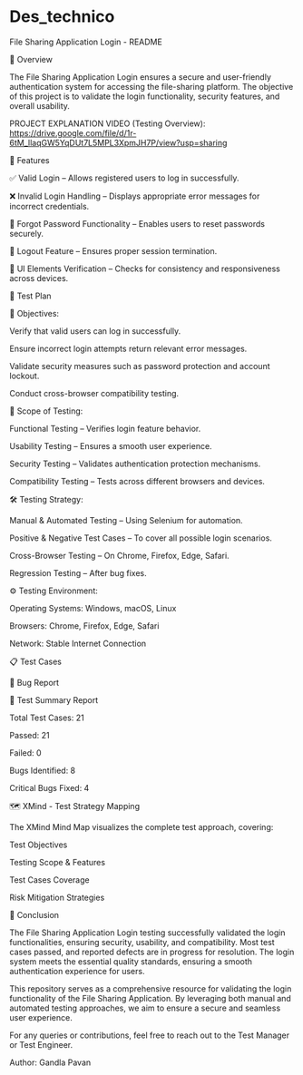 # Des_technico 
File Sharing Application Login - README

📌 Overview

The File Sharing Application Login ensures a secure and user-friendly authentication system for accessing the file-sharing platform. The objective of this project is to validate the login functionality, security features, and overall usability.

PROJECT EXPLANATION VIDEO (Testing Overview): https://drive.google.com/file/d/1r-6tM_llaqGW5YqDUt7L5MPL3XpmJH7P/view?usp=sharing

🚀 Features

✅ Valid Login – Allows registered users to log in successfully.

❌ Invalid Login Handling – Displays appropriate error messages for incorrect credentials.

🔐 Forgot Password Functionality – Enables users to reset passwords securely.

🔄 Logout Feature – Ensures proper session termination.

🎨 UI Elements Verification – Checks for consistency and responsiveness across devices.

📝 Test Plan

🎯 Objectives:

Verify that valid users can log in successfully.

Ensure incorrect login attempts return relevant error messages.

Validate security measures such as password protection and account lockout.

Conduct cross-browser compatibility testing.

📌 Scope of Testing:

Functional Testing – Verifies login feature behavior.

Usability Testing – Ensures a smooth user experience.

Security Testing – Validates authentication protection mechanisms.

Compatibility Testing – Tests across different browsers and devices.

🛠 Testing Strategy:

Manual & Automated Testing – Using Selenium for automation.

Positive & Negative Test Cases – To cover all possible login scenarios.

Cross-Browser Testing – On Chrome, Firefox, Edge, Safari.

Regression Testing – After bug fixes.

⚙️ Testing Environment:

Operating Systems: Windows, macOS, Linux

Browsers: Chrome, Firefox, Edge, Safari

Network: Stable Internet Connection

📋 Test Cases

🐞 Bug Report

📑 Test Summary Report

Total Test Cases: 21

Passed: 21

Failed: 0

Bugs Identified: 8

Critical Bugs Fixed: 4

🗺 XMind - Test Strategy Mapping

The XMind Mind Map visualizes the complete test approach, covering:

Test Objectives

Testing Scope & Features

Test Cases Coverage

Risk Mitigation Strategies

🏁 Conclusion

The File Sharing Application Login testing successfully validated the login functionalities, ensuring security, usability, and compatibility. Most test cases passed, and reported defects are in progress for resolution. The login system meets the essential quality standards, ensuring a smooth authentication experience for users.



This repository serves as a comprehensive resource for validating the login functionality of the File Sharing Application. By leveraging both manual and automated testing approaches, we aim to ensure a secure and seamless user experience.

For any queries or contributions, feel free to reach out to the Test Manager or Test Engineer.

Author: Gandla Pavan
